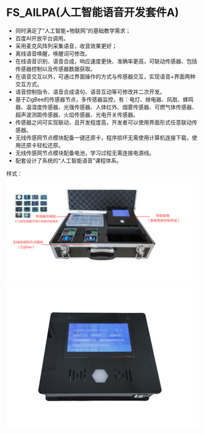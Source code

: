 # FS_AILPA(人工智能语音开发套件A)
- 同时满足了“人工智能+物联网”的基础教学需求；
- 百度AI开放平台调用。
- 采用麦克风阵列采集语音，收音效果更好；
- 离线语音唤醒，唤醒词可修改。
- 在线语音识别、语音合成，响应速度更快、准确率更高，可联动传感器、包括传感器控制以及传感器数据获取。
- 在语音交互以外，可通过界面操作的方式与传感器交互，实现语音+界面两种交互方式。
- 语音控制指令、语音合成语句、语音互动等可修改并二次开发。
- 基于ZigBee的传感器节点，多传感器监控，有：电灯、继电器、风扇、蜂鸣器、温湿度传感器、光强传感器、人体红外、烟雾传感器、可燃气体传感器、超声波测距传感器、火焰传感器、光电开关传感器。
- 传感器之间可实现联动，且开发程度高，开发者可以使用界面形式任意联动传感器。
- 无线传感网节点模块配备一键还原卡，程序损坏无需使用计算机连接下载，使用还原卡轻松还原。
- 无线传感网节点模块配备电池，学习过程无需连接电源线。
- 配套设计了系统的“人工智能语音”课程体系。

样式：
![image](https://github.com/hanyanze/FS_AILPA/blob/master/GitHubImage/image1.jpeg)
![image](https://github.com/hanyanze/FS_AILPA/blob/master/GitHubImage/image2.jpeg)
